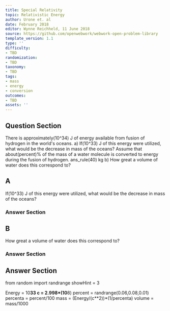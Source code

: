 ```yaml
---
title: Special Relativity
topic: Relativistic Energy
author: Urone et. al
date: February 2018
editor: Wynne Reichheld, 11 June 2018
source: https://github.com/openwebwork/webwork-open-problem-library
template_version: 1.1
type: ''
difficulty:
- TBD
randomization:
- TBD
taxonomy:
- TBD
tags:
- mass
- energy
- conversion
outcomes:
- TBD
assets: ''
---
```


## Question Section 

There is approximately(10^34) J of energy available from fusion of hydrogen in the
world's oceans. 
a) If(10^33) J of this energy were utilized, what would be the decrease in mass of the oceans? 
Assume that about(percent)% of the mass of a water molecule is converted to energy during the fusion of hydrogen. 
ans_rule(40) kg
b) How great a volume of water does this correspond to?

## A
If(10^33) J of this energy were utilized, what would be the decrease in mass of the oceans? 
### Answer Section
## B
How great a volume of water does this correspond to?
### Answer Section


## Answer Section

from random import randrange
showHint = 3

Energy = 10**33
c = 2.998*(10**8)
percent = randrange(0.06,0.08,0.01)
percenta = percent/100
mass = (Energy/(c**2))*(1/percenta)
volume = mass/1000